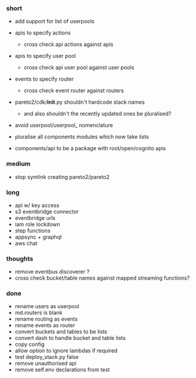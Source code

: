### short

- add support for list of userpools
- apis to specify actions
  - cross check api actions against apis
- apis to specify user pool
  - cross check api user pool against user pools
- events to specify router
  - cross check event router against routers

- pareto2/cdk/__init__.py shouldn't hardcode stack names 
  - and also shouldn't the recently updated ones be pluralised?

- avoid userpool/userpool_ nomenclature
- pluralise all components modules which now take lists
- components/api to be a package with root/open/cognito apis

### medium

- stop symlink creating pareto2/pareto2

### long

- api w/ key access
- s3 eventbridge connector
- eventbridge urls
- iam role lockdown
- step functions
- appsync + graphql
- aws chat

### thoughts

- remove eventbus discoverer ?
- cross check bucket/table names against mapped streaming functions?

### done

- rename users as userpool
- md.routers is blank
- rename routing as events
- rename events as router
- convert buckets and tables to be lists
- convert dash to handle bucket and table lists
- copy config
- allow option to ignore lambdas if required
- test deploy_stack.py false
- remove unauthorised api
- remove self.env declarations from test

